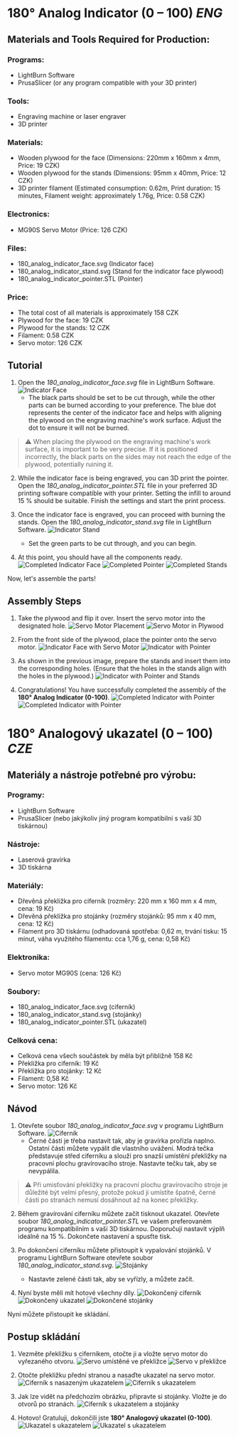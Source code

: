 # 180° Analog Indicator (0 – 100) *ENG*

## Materials and Tools Required for Production:

### Programs:
- LightBurn Software
- PrusaSlicer (or any program compatible with your 3D printer)

### Tools:
- Engraving machine or laser engraver
- 3D printer

### Materials:
- Wooden plywood for the face (Dimensions: 220mm x 160mm x 4mm, Price: 19 CZK)
- Wooden plywood for the stands (Dimensions: 95mm x 40mm, Price: 12 CZK)
- 3D printer filament (Estimated consumption: 0.62m, Print duration: 15 minutes, Filament weight: approximately 1.76g, Price: 0.58 CZK)

### Electronics:
- MG90S Servo Motor (Price: 126 CZK)

### Files:
- 180_analog_indicator_face.svg (Indicator face)
- 180_analog_indicator_stand.svg (Stand for the indicator face plywood)
- 180_analog_indicator_pointer.STL (Pointer)

### Price:
- The total cost of all materials is approximately 158 CZK
- Plywood for the face: 19 CZK
- Plywood for the stands: 12 CZK
- Filament: 0.58 CZK
- Servo motor: 126 CZK

## Tutorial
1. Open the *180_analog_indicator_face.svg* file in LightBurn Software.
![Indicator Face](./180_analog_indicator_face.svg)
   - The black parts should be set to be cut through, while the other parts can be burned according to your preference. The blue dot represents the center of the indicator face and helps with aligning the plywood on the engraving machine's work surface. Adjust the dot to ensure it will not be burned.
> :warning: When placing the plywood on the engraving machine's work surface, it is important to be very precise. If it is positioned incorrectly, the black parts on the sides may not reach the edge of the plywood, potentially ruining it.

2. While the indicator face is being engraved, you can 3D print the pointer. Open the *180_analog_indicator_pointer.STL* file in your preferred 3D printing software compatible with your printer. Setting the infill to around 15 % should be suitable. Finish the settings and start the print process.

3. Once the indicator face is engraved, you can proceed with burning the stands. Open the *180_analog_indicator_stand.svg* file in LightBurn Software.
![Indicator Stand](./180_analog_indicator_stand.svg)
   - Set the green parts to be cut through, and you can begin.

4. At this point, you should have all the components ready.
   ![Completed Indicator Face](./images/face_1.png)
   ![Completed Pointer](./images/pointer_1.png)
   ![Completed Stands](./images/stands_1.png)

Now, let's assemble the parts!

## Assembly Steps
1. Take the plywood and flip it over. Insert the servo motor into the designated hole.
   ![Servo Motor Placement](./images/tutorial_1.png)
   ![Servo Motor in Plywood](./images/tutorial_2.png)

2. From the front side of the plywood, place the pointer onto the servo motor.
   ![Indicator Face with Servo Motor](./images/tutorial_3.png)
   ![Indicator with Pointer](./images/tutorial_4.png)

3. As shown in the previous image, prepare the stands and insert them into the corresponding holes. (Ensure that the holes in the stands align with the holes in the plywood.)
   ![Indicator with Pointer and Stands](./images/tutorial_5.png)

4. Congratulations! You have successfully completed the assembly of the **180° Analog Indicator (0-100)**.
   ![Completed Indicator with Pointer](./images/tutorial_6.png)
   ![Completed Indicator with Pointer](./images/tutorial_7.png)




# 180° Analogový ukazatel (0 – 100) *CZE*

## Materiály a nástroje potřebné pro výrobu:

### Programy:
- LightBurn Software
- PrusaSlicer (nebo jakýkoliv jiný program kompatibilní s vaší 3D tiskárnou) 

### Nástroje:
- Laserová gravírka
- 3D tiskárna

### Materiály:
- Dřevěná překližka pro ciferník (rozměry: 220 mm x 160 mm x 4 mm, cena: 19 Kč)
- Dřevěná překližka pro stojánky (rozměry stojánků: 95 mm x 40 mm, cena: 12 Kč)
- Filament pro 3D tiskárnu (odhadovaná spotřeba: 0,62 m, trvání tisku: 15 minut, váha využitého filamentu: cca 1,76 g, cena: 0,58 Kč)

### Elektronika:
- Servo motor MG90S (cena: 126 Kč)

### Soubory:
- 180_analog_indicator_face.svg (ciferník)
- 180_analog_indicator_stand.svg (stojánky)
- 180_analog_indicator_pointer.STL (ukazatel)

### Celková cena:
- Celková cena všech součástek by měla být přibližně 158 Kč
- Překližka pro ciferník: 19 Kč
- Překližka pro stojánky: 12 Kč
- Filament: 0,58 Kč
- Servo motor: 126 Kč

## Návod
1. Otevřete soubor *180_analog_indicator_face.svg* v programu LightBurn Software. 
![Ciferník](./180_analog_indicator_face.svg)
   - Černé části je třeba nastavit tak, aby je gravírka prořízla naplno. Ostatní části můžete vypálit dle vlastního uvážení. Modrá tečka představuje střed ciferníku a slouží pro snazší umístění překližky na pracovní plochu gravírovacího stroje. Nastavte tečku tak, aby se nevypálila.
> :warning: Při umisťování překližky na pracovní plochu gravírovacího stroje je důležité být velmi přesný, protože pokud ji umístíte špatně, černé části po stranách nemusí dosáhnout až na konec překližky.

2. Během gravírování ciferníku můžete začít tisknout ukazatel. Otevřete soubor *180_analog_indicator_pointer.STL* ve vašem preferovaném programu kompatibilním s vaší 3D tiskárnou. Doporučuji nastavit výplň ideálně na 15 %. Dokončete nastavení a spusťte tisk.

3. Po dokončení ciferníku můžete přistoupit k vypalování stojánků. V programu LightBurn Software otevřete soubor *180_analog_indicator_stand.svg*. 
![Stojánky](./180_analog_indicator_stand.svg)
   - Nastavte zelené části tak, aby se vyřízly, a můžete začít.

4. Nyní byste měli mít hotové všechny díly.
![Dokončený ciferník](./images/face_1.png)
![Dokončený ukazatel](./images/pointer_1.png)
![Dokončené stojánky](./images/stands_1.png)

Nyní můžete přistoupit ke skládání.

## Postup skládání
1. Vezměte překližku s ciferníkem, otočte ji a vložte servo motor do vyřezaného otvoru.
![Servo umístěné ve překližce](./images/tutorial_1.png)
![Servo v překližce](./images/tutorial_2.png)

2. Otočte překližku přední stranou a nasaďte ukazatel na servo motor.
![Ciferník s nasazeným ukazatelem](./images/tutorial_3.png)
![Ciferník s ukazatelem](./images/tutorial_4.png)

3. Jak lze vidět na předchozím obrázku, připravte si stojánky. Vložte je do otvorů po stranách.
![Ciferník s ukazatelem a stojánky](./images/tutorial_5.png)

4. Hotovo! Gratuluji, dokončili jste **180° Analogový ukazatel (0-100)**.
![Ukazatel s ukazatelem](./images/tutorial_6.png)
![Ukazatel s ukazatelem](./images/tutorial_7.png)
